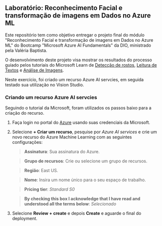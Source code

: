 ## Laboratório: Reconhecimento Facial e transformação de imagens em Dados no Azure ML

Este repositório tem como objetivo entregar o projeto final do módulo "Reconhecimento Facial e transformação de imagens em Dados no Azure ML" do Bootcamp "Microsoft Azure AI Fundamentals" da DIO, ministrado pela Valéria Baptista.

O desenvolvimento deste projeto visa mostrar os resultados do processo guiado pelos tutoriais do Microsoft Learn de [Detecção de rostos](https://microsoftlearning.github.io/mslearn-ai-fundamentals/Instructions/Labs/04-face.html), [Leitura de Textos](https://microsoftlearning.github.io/mslearn-ai-fundamentals/Instructions/Labs/05-ocr.html) e [Análise de Imagens](https://microsoftlearning.github.io/mslearn-ai-fundamentals/Instructions/Labs/03-image-analysis.html).

Neste exercício, foi criado um recurso Azure AI servcies, em seguida testado sua utilização  no Vision Studio. 

### Criando um recurso Azure AI servcies

Seguindo o tutorial da Microsoft, foram utilizados os passos baixo para a criação do recurso.

1. Faça login no portal do [Azure](https://portal.azure.com) usando suas credenciais da Microsoft.
2. Selecione **+ Criar um recurso**, pesquise por *Azure AI services* e crie um novo recurso do Azure Machine Learning com as seguintes configurações:

    >**Assinatura**: Sua assinatura do Azure.

    >**Grupo de recursos**: Crie ou selecione um grupo de recursos.

    >**Região**: East US.

    >**Nome**: Insira um nome único para o seu espaço de trabalho.

    >**Pricing tier**: *Standard S0*

    >**By checking this box I acknowledge that I have read and understood all the terms below**: *Selecionado*

3. Selecione **Review + create** e depois **Create** e aguarde o final do deployment.
